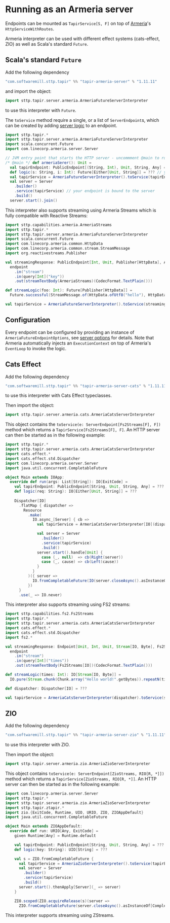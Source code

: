 # Running as an Armeria server

Endpoints can be mounted as `TapirService[S, F]` on top of [Armeria](https://armeria.dev)'s `HttpServiceWithRoutes`.

Armeria interpreter can be used with different effect systems (cats-effect, ZIO) as well as Scala's standard `Future`.

## Scala's standard `Future`

Add the following dependency
```scala
"com.softwaremill.sttp.tapir" %% "tapir-armeria-server" % "1.11.11"
```

and import the object:

```scala
import sttp.tapir.server.armeria.ArmeriaFutureServerInterpreter
```
to use this interpreter with `Future`.

The `toService` method require a single, or a list of `ServerEndpoint`s, which can be created by adding
[server logic](logic.md) to an endpoint.

```scala
import sttp.tapir.*
import sttp.tapir.server.armeria.ArmeriaFutureServerInterpreter
import scala.concurrent.Future
import com.linecorp.armeria.server.Server

// JVM entry point that starts the HTTP server - uncommment @main to run
/* @main */ def armeriaSerer(): Unit =
  val tapirEndpoint: PublicEndpoint[(String, Int), Unit, String, Any] = ??? // your definition here
  def logic(s: String, i: Int): Future[Either[Unit, String]] = ??? // your logic here
  val tapirService = ArmeriaFutureServerInterpreter().toService(tapirEndpoint.serverLogic((logic _).tupled))
  val server = Server
    .builder()
    .service(tapirService) // your endpoint is bound to the server
    .build()
  server.start().join()
```

This interpreter also supports streaming using Armeria Streams which is fully compatible with Reactive Streams:

```scala
import sttp.capabilities.armeria.ArmeriaStreams
import sttp.tapir.*
import sttp.tapir.server.armeria.ArmeriaFutureServerInterpreter
import scala.concurrent.Future
import com.linecorp.armeria.common.HttpData
import com.linecorp.armeria.common.stream.StreamMessage
import org.reactivestreams.Publisher

val streamingResponse: PublicEndpoint[Int, Unit, Publisher[HttpData], ArmeriaStreams] =
  endpoint
    .in("stream")
    .in(query[Int]("key"))
    .out(streamTextBody(ArmeriaStreams)(CodecFormat.TextPlain()))

def streamLogic(foo: Int): Future[Publisher[HttpData]] = 
  Future.successful(StreamMessage.of(HttpData.ofUtf8("hello"), HttpData.ofUtf8("world")))

val tapirService = ArmeriaFutureServerInterpreter().toService(streamingResponse.serverLogicSuccess(streamLogic))
```

## Configuration

Every endpoint can be configured by providing an instance of `ArmeriaFutureEndpointOptions`, see [server options](options.md) for details.
Note that Armeria automatically injects an `ExecutionContext` on top of Armeria's `EventLoop` to invoke the logic.

## Cats Effect

Add the following dependency
```scala
"com.softwaremill.sttp.tapir" %% "tapir-armeria-server-cats" % "1.11.11"
```
to use this interpreter with Cats Effect typeclasses.

Then import the object:
```scala
import sttp.tapir.server.armeria.cats.ArmeriaCatsServerInterpreter
```

This object contains the `toService(e: ServerEndpoint[Fs2Streams[F], F])` method which returns a `TapirService[Fs2Streams[F], F]`.
An HTTP server can then be started as in the following example:

```scala
import sttp.tapir.*
import sttp.tapir.server.armeria.cats.ArmeriaCatsServerInterpreter
import cats.effect.*
import cats.effect.std.Dispatcher
import com.linecorp.armeria.server.Server
import java.util.concurrent.CompletableFuture

object Main extends IOApp:
  override def run(args: List[String]): IO[ExitCode] =
    val tapirEndpoint: PublicEndpoint[String, Unit, String, Any] = ???
    def logic(req: String): IO[Either[Unit, String]] = ???
  
    Dispatcher[IO]
      .flatMap { dispatcher =>
        Resource
          .make(
            IO.async_[Server] { cb =>
              val tapirService = ArmeriaCatsServerInterpreter[IO](dispatcher).toService(tapirEndpoint.serverLogic(logic))

              val server = Server
                .builder()
                .service(tapirService)
                .build()
              server.start().handle[Unit] {
                case (_, null)  => cb(Right(server))
                case (_, cause) => cb(Left(cause))
              }
            }
          )({ server =>
            IO.fromCompletableFuture(IO(server.closeAsync().asInstanceOf[CompletableFuture[Unit]]))
          })
      }
      .use(_ => IO.never)
```

This interpreter also supports streaming using FS2 streams:

```scala
import sttp.capabilities.fs2.Fs2Streams
import sttp.tapir.*
import sttp.tapir.server.armeria.cats.ArmeriaCatsServerInterpreter
import cats.effect.*
import cats.effect.std.Dispatcher
import fs2.*

val streamingResponse: Endpoint[Unit, Int, Unit, Stream[IO, Byte], Fs2Streams[IO]] =
  endpoint
    .in("stream")
    .in(query[Int]("times"))
    .out(streamTextBody(Fs2Streams[IO])(CodecFormat.TextPlain()))

def streamLogic(times: Int): IO[Stream[IO, Byte]] =
  IO.pure(Stream.chunk(Chunk.array("Hello world!".getBytes)).repeatN(times))

def dispatcher: Dispatcher[IO] = ???

val tapirService = ArmeriaCatsServerInterpreter(dispatcher).toService(streamingResponse.serverLogicSuccess(streamLogic))
```

## ZIO

Add the following dependency

```scala
"com.softwaremill.sttp.tapir" %% "tapir-armeria-server-zio" % "1.11.11"
```

to use this interpreter with ZIO.

Then import the object:
```scala
import sttp.tapir.server.armeria.zio.ArmeriaZioServerInterpreter
```

This object contains `toService(e: ServerEndpoint[ZioStreams, RIO[R, *]])` method which returns a `TapirService[ZioStreams, RIO[R, *]]`.
An HTTP server can then be started as in the following example:

```scala
import com.linecorp.armeria.server.Server
import sttp.tapir.*
import sttp.tapir.server.armeria.zio.ArmeriaZioServerInterpreter
import sttp.tapir.ztapir.*
import zio.{ExitCode, Runtime, UIO, URIO, ZIO, ZIOAppDefault}
import java.util.concurrent.CompletableFuture

object Main extends ZIOAppDefault:
  override def run: URIO[Any, ExitCode] = 
    given Runtime[Any] = Runtime.default

    val tapirEndpoint: PublicEndpoint[String, Unit, String, Any] = ???
    def logic(key: String): UIO[String] = ???

    val s = ZIO.fromCompletableFuture {
      val tapirService = ArmeriaZioServerInterpreter().toService(tapirEndpoint.zServerLogic(logic))
      val server = Server
        .builder()
        .service(tapirService)
        .build()
      server.start().thenApply[Server](_ => server)
    }

    ZIO.scoped(ZIO.acquireRelease(s)(server => 
      ZIO.fromCompletableFuture(server.closeAsync().asInstanceOf[CompletableFuture[Unit]]).orDie) *> ZIO.never).exitCode
```

This interpreter supports streaming using ZStreams.
